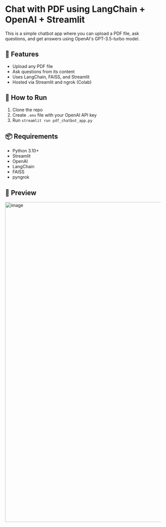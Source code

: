 # Chat with PDF using LangChain + OpenAI + Streamlit

This is a simple chatbot app where you can upload a PDF file, ask questions, and get answers using OpenAI's GPT-3.5-turbo model.

## 🔧 Features

- Upload any PDF file
- Ask questions from its content
- Uses LangChain, FAISS, and Streamlit
- Hosted via Streamlit and ngrok (Colab)

## 🚀 How to Run

1. Clone the repo
2. Create `.env` file with your OpenAI API key
3. Run `streamlit run pdf_chatbot_app.py`

## 📦 Requirements

- Python 3.10+
- Streamlit
- OpenAI
- LangChain
- FAISS
- pyngrok

## 📸 Preview

<img width="1920" height="1032" alt="image" src="https://github.com/user-attachments/assets/9d8e6b7f-bbab-4ead-b13c-50b9f2485273" />


